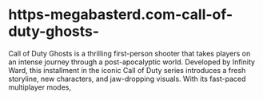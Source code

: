 # https-megabasterd.com-call-of-duty-ghosts-
Call of Duty Ghosts is a thrilling first-person shooter that takes players on an intense journey through a post-apocalyptic world. Developed by Infinity Ward, this installment in the iconic Call of Duty series introduces a fresh storyline, new characters, and jaw-dropping visuals. With its fast-paced multiplayer modes, 
